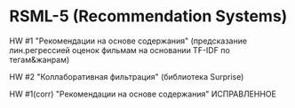 # RSML-5 (Recommendation Systems)

HW #1 "Рекомендации на основе содержания" (предсказание лин.регрессией оценок фильмам на основании TF-IDF по тегам&жанрам)

HW #2 "Коллаборативная фильтрация" (библиотека Surprise)

HW #1(corr) "Рекомендации на основе содержания" ИСПРАВЛЕННОЕ
